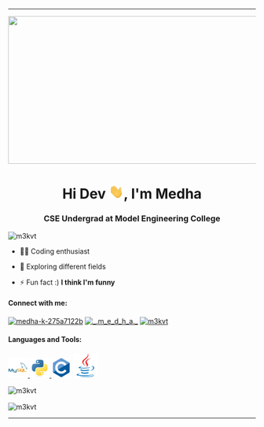 <hr/>
<img  src="https://camo.githubusercontent.com/6607041227d81f650340ff070cc2843518acad359b57e5bb054a9fb7127aa041/68747470733a2f2f63646e2e6472696262626c652e636f6d2f75736572732f323634363432332f73637265656e73686f74732f353530373139362f636f6d70757465722e676966" width="1000" height="300">


<h1 align="center">Hi Dev <img src="https://raw.githubusercontent.com/ABSphreak/ABSphreak/master/gifs/Hi.gif" width="30px">, I'm Medha</h1>
<h3 align="center">CSE Undergrad at Model Engineering College</h3>

<p align="left"> <img src="https://komarev.com/ghpvc/?username=m3kvt&label=Profile%20views&color=0e75b6&style=flat" alt="m3kvt" /> </p>


- 👨‍💻 Coding enthusiast

- 🌱 Exploring different fields

- ⚡ Fun fact :) **I think I'm funny**

<h4 align="left">Connect with me:</h3>
<p align="left">
<a href="https://linkedin.com/in/medha-k-275a7122b" target="blank"><img align="center" src="https://raw.githubusercontent.com/rahuldkjain/github-profile-readme-generator/master/src/images/icons/Social/linked-in-alt.svg" alt="medha-k-275a7122b" height="30" width="40" /></a>
<a href="https://instagram.com/_.m_e_d_h_a._" target="blank"><img align="center" src="https://raw.githubusercontent.com/rahuldkjain/github-profile-readme-generator/master/src/images/icons/Social/instagram.svg" alt="_.m_e_d_h_a._" height="30" width="40" /></a>
<a href="https://www.hackerrank.com/m3kvt" target="blank"><img align="center" src="https://raw.githubusercontent.com/rahuldkjain/github-profile-readme-generator/master/src/images/icons/Social/hackerrank.svg" alt="m3kvt" height="30" width="40" /></a>

  
</p>

<h4 align="left">Languages and Tools:</h3>
<p align="left"> 
<a href="https://www.mysql.com/" target="_blank" rel="noreferrer"> <img src="https://raw.githubusercontent.com/devicons/devicon/master/icons/mysql/mysql-original-wordmark.svg" alt="mysql" width="40" height="40"/> </a> 
<a href="https://www.python.org" target="_blank" rel="noreferrer"> <img src="https://raw.githubusercontent.com/devicons/devicon/master/icons/python/python-original.svg" alt="python" width="40" height="40"/> </a>
<img src="https://raw.githubusercontent.com/devicons/devicon/master/icons/c/c-original.svg" alt="c" width="40" height="40"/>
<img src="https://raw.githubusercontent.com/devicons/devicon/master/icons/java/java-original.svg" alt="c" width="50" height="50"/>
</p>


<p><img align="center" src="https://github-readme-stats.vercel.app/api/top-langs?username=m3kvt&show_icons=true&locale=en&layout=compact" alt="m3kvt" /></p>

<p><img align="center" src="https://github-readme-streak-stats.herokuapp.com/?user=m3kvt&" alt="m3kvt" /></p>
<hr/>

<!---
m3kvt/m3kvt is a ✨ special ✨ repository because its `README.md` (this file) appears on your GitHub profile.
You can click the Preview link to take a look at your changes.
--->
